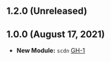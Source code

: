 ## 1.2.0 (Unreleased)
## 1.0.0 (August 17, 2021)

- **New Module:** `scdn` [GH-1](https://github.com/terraform-alicloud-modules/terraform-alicloud-scdn/pull/1)